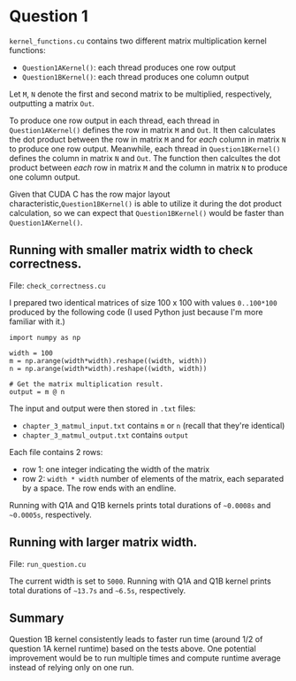 # Question 1

`kernel_functions.cu` contains two different matrix multiplication kernel functions:

- `Question1AKernel()`: each thread produces one row output
- `Question1BKernel()`: each thread produces one column output

Let `M`, `N` denote the first and second matrix to be multiplied, respectively, outputting a matrix `Out`.

To produce one row output in each thread, each thread in `Question1AKernel()` defines the row in matrix `M` and `Out`. It then calculates the dot product between the row in matrix `M` and for *each* column in matrix `N` to produce one row output. Meanwhile, each thread in `Question1BKernel()` defines the column in matrix `N` and `Out`. The function then calcultes the dot product between *each* row in matrix `M` and the column in matrix `N` to produce one column output.

Given that CUDA C has the row major layout characteristic,`Question1BKernel()` is able to utilize it during the dot product calculation, so we can expect that `Question1BKernel()` would be faster than `Question1AKernel()`.

## Running with smaller matrix width to check correctness.

File: `check_correctness.cu`

I prepared two identical matrices of size 100 x 100 with values `0..100*100` produced by the following code (I used Python just because I'm more familiar with it.)

```
import numpy as np

width = 100
m = np.arange(width*width).reshape((width, width))
n = np.arange(width*width).reshape((width, width))

# Get the matrix multiplication result.
output = m @ n
```

The input and output were then stored in `.txt` files:

- `chapter_3_matmul_input.txt` contains `m` or `n` (recall that they're identical)
- `chapter_3_matmul_output.txt` contains `output`

Each file contains 2 rows:

- row 1: one integer indicating the width of the matrix
- row 2: `width * width` number of elements of the matrix, each separated by a space. The row ends with an endline.

Running with Q1A and Q1B kernels prints total durations of `~0.0008s` and `~0.0005s`, respectively.

## Running with larger matrix width.

File: `run_question.cu`

The current width is set to `5000`. Running with Q1A and Q1B kernel prints total durations of `~13.7s` and `~6.5s`, respectively.

## Summary

Question 1B kernel consistently leads to faster run time (around 1/2 of question 1A kernel runtime) based on the tests above. One potential improvement would be to run multiple times and compute runtime average instead of relying only on one run.
